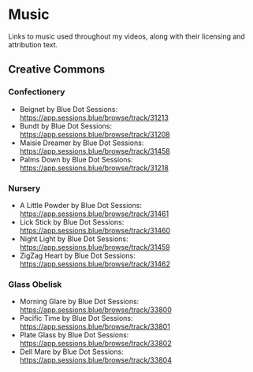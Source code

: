 # Music
Links to music used throughout my videos, along with their licensing and attribution text.

## Creative Commons

### Confectionery
- Beignet by Blue Dot Sessions: https://app.sessions.blue/browse/track/31213
- Bundt by Blue Dot Sessions: https://app.sessions.blue/browse/track/31208
- Maisie Dreamer by Blue Dot Sessions: https://app.sessions.blue/browse/track/31458
- Palms Down by Blue Dot Sessions: https://app.sessions.blue/browse/track/31218

### Nursery
- A Little Powder by Blue Dot Sessions: https://app.sessions.blue/browse/track/31461
- Lick Stick by Blue Dot Sessions: https://app.sessions.blue/browse/track/31460
- Night Light by Blue Dot Sessions: https://app.sessions.blue/browse/track/31459
- ZigZag Heart by Blue Dot Sessions: https://app.sessions.blue/browse/track/31462

### Glass Obelisk
- Morning Glare by Blue Dot Sessions: https://app.sessions.blue/browse/track/33800
- Pacific Time by Blue Dot Sessions: https://app.sessions.blue/browse/track/33801
- Plate Glass by Blue Dot Sessions: https://app.sessions.blue/browse/track/33802
- Dell Mare by Blue Dot Sessions: https://app.sessions.blue/browse/track/33804
